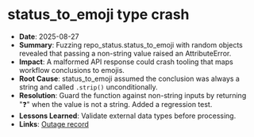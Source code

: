 # status_to_emoji type crash

- **Date**: 2025-08-27
- **Summary**: Fuzzing repo_status.status_to_emoji with random objects revealed that passing a non-string value raised an AttributeError.
- **Impact**: A malformed API response could crash tooling that maps workflow conclusions to emojis.
- **Root Cause**: status_to_emoji assumed the conclusion was always a string and called `.strip()` unconditionally.
- **Resolution**: Guard the function against non-string inputs by returning "❓" when the value is not a string. Added a regression test.
- **Lessons Learned**: Validate external data types before processing.
- **Links**: [Outage record](../../outages/2025-08-27-status-emoji-type.json)
